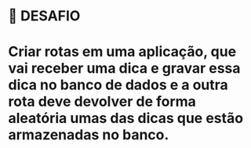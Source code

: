 # 🎯 DESAFIO 

#  Criar rotas em uma aplicação, que vai receber uma dica e gravar essa dica no banco de dados e a outra rota deve devolver de forma aleatória umas das dicas que estão armazenadas no banco.
